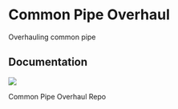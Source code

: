 Common Pipe Overhaul
====================

Overhauling common pipe

## Documentation
[![](https://readthedocs.org/projects/common-pipe-redo/badge/?version=latest)](http://common-pipe-redo.readthedocs.io/en/latest/)

Common Pipe Overhaul Repo
